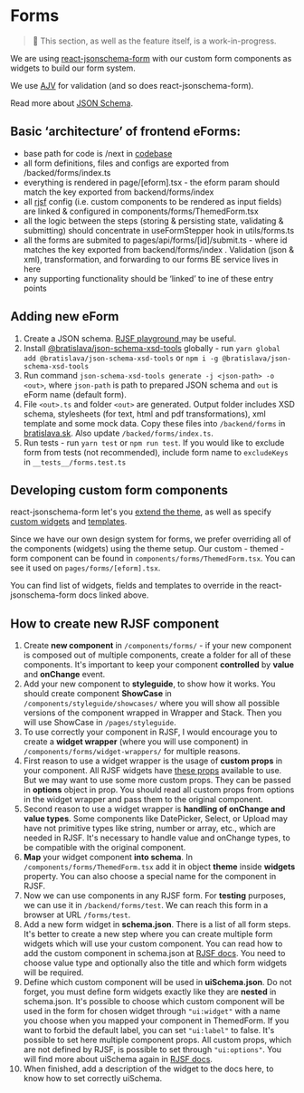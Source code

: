 # Forms

> 🔧 This section, as well as the feature itself, is a work-in-progress.

We are using [react-jsonschema-form](https://github.com/rjsf-team/react-jsonschema-form) with our custom form components as widgets to build our form system.

We use [AJV](https://ajv.js.org/) for validation (and so does react-jsonschema-form).

Read more about [JSON Schema](https://json-schema.org/).

## Basic ‘architecture’ of frontend eForms:

- base path for code is /next in [codebase](https://github.com/bratislava/bratislava.sk)
- all form definitions, files and configs are exported from /backed/forms/index.ts
- everything is rendered in page/\[eform\].tsx - the eform param should match the key exported from backend/forms/index
- all [rjsf](https://github.com/rjsf-team/react-jsonschema-form) config (i.e. custom components to be rendered as input fields) are linked & configured in components/forms/ThemedForm.tsx
- all the logic between the steps (storing & persisting state, validating & submitting) should concentrate in useFormStepper hook in utils/forms.ts
- all the forms are submited to pages/api/forms/\[id\]/submit.ts - where id matches the key exported from backend/forms/index . Validation (json & xml), transformation, and forwarding to our forms BE service lives in here
- any supporting functionality should be ‘linked’ to ine of these entry points

## Adding new eForm

1. Create a JSON schema. [RJSF playground ](https://rjsf-team.github.io/react-jsonschema-form/) may be useful.
2. Install [@bratislava/json-schema-xsd-tools](https://www.npmjs.com/package/@bratislava/json-schema-xsd-tools) globally - run `yarn global add @bratislava/json-schema-xsd-tools` or `npm i -g @bratislava/json-schema-xsd-tools`
3. Run command `json-schema-xsd-tools generate -j <json-path> -o <out>`, where `json-path` is path to prepared JSON schema and `out` is eForm name (default form).
4. File `<out>.ts` and folder `<out>` are generated. Output folder includes XSD schema, stylesheets (for text, html and pdf transformations), xml template and some mock data. Copy these files into `/backend/forms` in [bratislava.sk](https://github.com/bratislava/bratislava.sk). Also update `/backed/forms/index.ts`.
5. Run tests - run `yarn test` or `npm run test`. If you would like to exclude form from tests (not recommended), include form name to `excludeKeys` in `__tests__/forms.test.ts`

## Developing custom form components

react-jsonschema-form let's you [extend the theme](https://react-jsonschema-form.readthedocs.io/en/latest/advanced-customization/custom-themes/), as well as specify [custom widgets](https://react-jsonschema-form.readthedocs.io/en/latest/usage/widgets/) and [templates](https://react-jsonschema-form.readthedocs.io/en/latest/advanced-customization/custom-templates/).

Since we have our own design system for forms, we prefer overriding all of the components (widgets) using the theme setup. Our custom - themed - form component can be found in `components/forms/ThemedForm.tsx`. You can see it used on `pages/forms/[eform].tsx`.

You can find list of widgets, fields and templates to override in the react-jsonschema-form docs linked above.

## How to create new RJSF component

1. Create **new component** in `/components/forms/` - if your new component is composed out of multiple components, create a folder for all of these components. It's important to keep your component **controlled** by **value** and **onChange** event.
2. Add your new component to **styleguide**, to show how it works. You should create component **ShowCase** in `/components/styleguide/showcases/` where you will show all possible versions of the component wrapped in Wrapper and Stack. Then you will use ShowCase in `/pages/styleguide`.
3. To use correctly your component in RJSF, I would encourage you to create a **widget wrapper** (where you will use component) in `/components/forms/widget-wrappers/` for multiple reasons.
4. First reason to use a widget wrapper is the usage of **custom props** in your component. All RJSF widgets have [these props](https://react-jsonschema-form.readthedocs.io/en/docs/advanced-customization/custom-widgets-fields/#adding-your-own-custom-widgets) available to use. But we may want to use some more custom props. They can be passed in **options** object in prop. You should read all custom props from options in the widget wrapper and pass them to the original component.
5. Second reason to use a widget wrapper is **handling of onChange and value types**. Some components like DatePicker, Select, or Upload may have not primitive types like string, number or array, etc., which are needed in RJSF. It's necessary to handle value and onChange types, to be compatible with the original component.
6. **Map** your widget component **into schema**. In `/components/forms/ThemedForm.tsx` add it in object **theme** inside **widgets** property. You can also choose a special name for the component in RJSF.
7. Now we can use components in any RJSF form. For **testing** purposes, we can use it in `/backend/forms/test`. We can reach this form in a browser at URL `/forms/test`.
8. Add a new form widget in **schema.json**. There is a list of all form steps. It's better to create a new step where you can create multiple form widgets which will use your custom component. You can read how to add the custom component in schema.json at [RJSF docs](https://react-jsonschema-form.readthedocs.io/en/docs/advanced-customization/custom-widgets-fields/#adding-your-own-custom-widgets). You need to choose value type and optionally also the title and which form widgets will be required.
9. Define which custom component will be used in **uiSchema.json**. Do not forget, you must define form widgets exactly like they are **nested** in schema.json. It's possible to choose which custom component will be used in the form for chosen widget through `"ui:widget"` with a name you choose when you mapped your component in ThemedForm. If you want to forbid the default label, you can set `"ui:label"` to false. It's possible to set here multiple component props. All custom props, which are not defined by RJSF, is possible to set through `"ui:options"`. You will find more about uiSchema again in [RJSF docs](https://react-jsonschema-form.readthedocs.io/en/docs/advanced-customization/custom-widgets-fields/#adding-your-own-custom-widgets).
10. When finished, add a description of the widget to the docs here, to know how to set correctly uiSchema.
